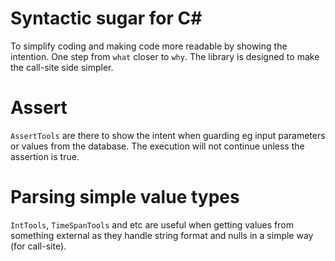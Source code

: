 # Syntactic sugar for C#
To simplify coding and making code more readable by showing the intention. One step from `what` closer to `why`. The library is designed to make the call-site side simpler.

# Assert
`AssertTools` are there to show the intent when guarding eg input parameters or values from the database. The execution will not continue unless the assertion is true.

# Parsing simple value types
`IntTools`, `TimeSpanTools` and etc are useful when getting values from something external as they handle string format and nulls in a simple way (for call-site).

